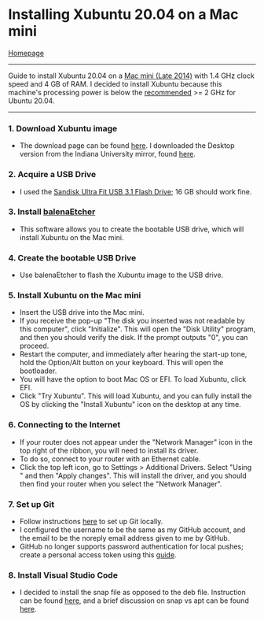 # Installing Xubuntu 20.04 on a Mac mini
[Homepage](https://ethan-wit.github.io)

---

Guide to install Xubuntu 20.04 on a [Mac mini (Late 2014)](https://support.apple.com/kb/sp710?locale=en_US) with 1.4 GHz clock speed and 4 GB of RAM. I decided to install Xubuntu because this machine's processing power is below the [recommended](https://ubuntu.com/download/desktop) >= 2 GHz for Ubuntu 20.04.

---

### 1. Download Xubuntu image

  - The download page can be found [here](https://xubuntu.org/download/#show-all). I downloaded the Desktop version from the Indiana University mirror, found [here](https://ftp.ussg.iu.edu/linux/xubuntu/releases/20.04/release/).

### 2. Acquire a USB Drive

  - I used the [Sandisk Ultra Fit USB 3.1 Flash Drive](https://www.westerndigital.com/products/usb-flash-drives/sandisk-ultra-fit-usb-3-1#SDCZ430-016G-G46); 16 GB should work fine.

### 3. Install [balenaEtcher](https://www.balena.io/etcher/) 

  - This software allows you to create the bootable USB drive, which will install Xubuntu on the Mac mini.

### 4. Create the bootable USB Drive

  - Use balenaEtcher to flash the Xubuntu image to the USB drive.

### 5. Install Xubuntu on the Mac mini

  - Insert the USB drive into the Mac mini. 
  - If you receive the pop-up "The disk you inserted was not readable by this computer", click "Initialize". This will open the "Disk Utility" program, and then you should verify the disk. If the prompt outputs "0", you can proceed.
  - Restart the computer, and immediately after hearing the start-up tone, hold the Option/Alt button on your keyboard. This will open the bootloader.
  - You will have the option to boot Mac OS or EFI. To load Xubuntu, click EFI.
  - Click "Try Xubuntu". This will load Xubuntu, and you can fully install the OS by clicking the "Install Xubuntu" icon on the desktop at any time.

### 6. Connecting to the Internet
  - If your router does not appear under the "Network Manager" icon in the top right of the ribbon, you will need to install its driver.
  - To do so, connect to your router with an Ethernet cable. 
  - Click the top left icon, go to Settings > Additional Drivers. Select "Using <driver>" and then "Apply changes". This will install the driver, and you should then find your router when you select the "Network Manager".


### 7. Set up Git
  - Follow instructions [here](https://docs.github.com/en/get-started/quickstart/set-up-git) to set up Git locally.
  - I configured the username to be the same as my GitHub account, and the email to be the noreply email address given to me by GitHub.
  - GitHub no longer supports password authentication for local pushes; create a personal access token using this [guide](https://docs.github.com/en/authentication/keeping-your-account-and-data-secure/creating-a-personal-access-token).

### 8. Install Visual Studio Code
  - I decided to install the snap file as opposed to the deb file. Instruction can be found [here](https://linuxize.com/post/how-to-install-visual-studio-code-on-ubuntu-20-04/), and a brief discussion on snap vs apt can be found [here](https://phoenixnap.com/kb/snap-vs-apt).